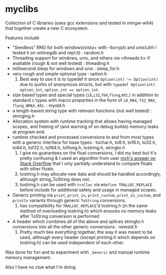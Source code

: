 # myclibs

Collection of C libraries (uses gcc extensions and tested in mingw-w64) that together create a new C ecosystem.

Features include
 - "Seedless" RNG for both windows(vista+ with -lbcrypt) and unix(uhh I tested it on onlinegdb and repl.it) : random.h
 - Threading support for windows, unix, and others via <threads.h> if available (rough & not well tested) : threading.h
 - millisecond sleep for windows and unix : sleep_for.h
 - very rough and simple optional type : option.h
    1) Best way to use it is to typedef it since `Option(int) != Option(int)` due to quirks of anonymous structs, 
    but with `typedef Option(int) option_int`, `option_int == option_int`.
 - size based types and special types (`i8`,`i32`,`f64`,`flong`,etc.) in addition to standard c types with
   macro properties in the form of `i8_MAX`, `f32_MAX`, `flong_NMAX`, etc. : mystd.h
 - a length-based string type with relevant functions (not well tested) : stringing.h
 - Allocation system with runtime tracking that allows having managed scopes, and freeing of (and warning of on debug builds)
   memory leaks at program end.
 - runtime checked and processed conversions to and from most types with a generic interface
   for base types : tochar.h, to8.h, to16.h, to32.h, to64.h, tof32.h, tof64.h, toflong.h, tostring.h, stringto.h
    1) I give no guarantees on the float conversions, I did my best but it's pretty confusing &
       I used an algorithm from user [mch's answer on Stack Overflow](https://stackoverflow.com/questions/17333/what-is-the-most-effective-way-for-float-and-double-comparison) that I only partially understand to compare floats with other floats.
    2) tostring.h may allocate new data and should be handled accordingly,
       although string_ToString does not.
    3) tostring.h can be used with `tralloc` via `#define TRALLOC_REPLACE` before include for
       additional safety and usage in managed scopes.
 - Generic printing via `print`, `print_in`, `print_custom`, `print_in_custom`, and `println` variants
   through generic `ToString` conversions.
    1) has compatibility for `TRALLOC_REPLACE`'d tostring.h (in the same method of overloading tostring.h)
       which ensures no memory leaks after ToString conversion is performed
 - A header which combines all of the above and splices stringto.h conversions into all the other generic conversions : newstd.h
    1) Pretty much ties everything together, the way it was meant to be used, although every
       header (except printing.h which depends on tostring.h) can be used independent of each other.
   
Was done for fun and to experiment with `_Generic` and manual runtime memory management.
   
Also I have no clue what I'm doing.
